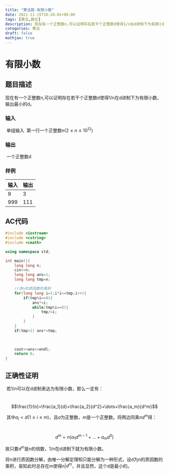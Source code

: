 ```yaml
---
title: "算法题-有限小数"
date: 2021-11-15T16:26:01+08:00
tags: [算法,数论]
description: 现在有一个正整数n,可以证明存在若干个正整数d使得1/n在d进制下为有限小数，输出最小的d。
categories: 算法
draft: false
mathjax: true
---
```


# 有限小数

## 题目描述

​	现在有一个正整数n,可以证明存在若干个正整数d使得1/n在d进制下为有限小数，输出最小的d。

### 输入

​	单组输入
​	第一行一个正整数$n(2\le n\le 10^{12})$

### 输出

​	一个正整数d

### 样例

| 输入 | 输出 |
| ---- | ---- |
| 9    | 3    |
| 999  | 111  |

## AC代码

```c++
#include <iostream>
#include <cstring>
#include <cmath>

using namespace std;

int main(){
    long long n;
    cin>>n;
    long long ans=1;
    long long tmp=n;

    //求n的质因数的乘积
    for(long long i=2;i*i<=tmp;i++){
        if(tmp%i==0){
            ans*=i;
            while(tmp%i==0){
                tmp/=i;
            }
        }
    }
    if(tmp>1) ans*=tmp;
    
    

    cout<<ans<<endl;
    return 0;
}


```

## 正确性证明

​	若$1/n$可以在d进制表达为有限小数，那么一定有：

​	$$\frac{1}{n}=\frac{a_1}{d}+\frac{a_2}{d^2}+\dots+\frac{a_m}{d^m}$$

​	其中$a_i<d(1\le i\le m)$，且$a$为正整数，$m$是一个正整数。将两边同乘$nd^m$得：

​	$$d^m=n(a_1d^{m-1}+\dots+a_md^0)$$

故只要$d^m$是n的倍数，$1/n$在d进制下就为有限小数。

将n进行质因数分解，由唯一分解定理知只能分解为一种形式，设d为n的质因数的乘积，易知此时总存在m使得n|$d^m$，并且显然，这个d是最小的。
